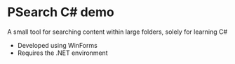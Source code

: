 # PSearch C# demo 
A small tool for searching content within large folders, solely for learning C#
- Developed using WinForms 
- Requires the .NET environment  
